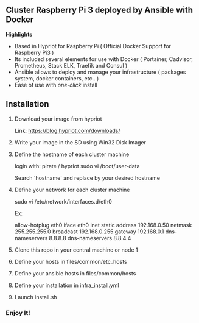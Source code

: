 ## Cluster Raspberry Pi 3 deployed by Ansible with Docker


**Highlights**

* Based in Hypriot for Raspberry Pi ( Official Docker Support for Raspberry Pi3 )
* Its included several elements for use with Docker ( Portainer, Cadvisor, Prometheus, Stack ELK, Traefik and Consul )
* Ansible allows to deploy and manage your infrastructure ( packages system, docker containers, etc.. )
* Ease of use with *one-click* install


## Installation

1. Download your image from hypriot
     
     Link: https://blog.hypriot.com/downloads/

2. Write your image in the SD using Win32 Disk Imager

3. Define the hostname of each cluster machine
     
     login with: pirate / hypriot
     sudo vi /boot/user-data
     
     Search 'hostname' and replace by your desired hostname
     
4. Define your network for each cluster machine

     sudo vi /etc/network/interfaces.d/eth0
     
     Ex:
     
     allow-hotplug eth0
     iface eth0 inet static
     address 192.168.0.50
     netmask 255.255.255.0
     broadcast 192.168.0.255
     gateway 192.168.0.1
     dns-nameservers 8.8.8.8
     dns-nameservers 8.8.4.4

5. Clone this repo in your central machine or node 1

6. Define your hosts in files/common/etc_hosts

7. Define your ansible hosts in files/common/hosts

8.  Define your installation in infra_install.yml

9.  Launch install.sh

### Enjoy It!
